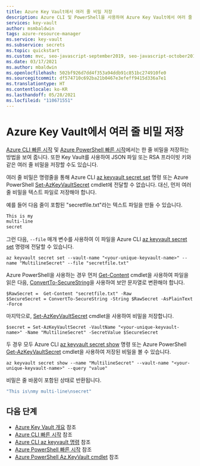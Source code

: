 ```yaml
---
title: Azure Key Vault에서 여러 줄 비밀 저장
description: Azure CLI 및 PowerShell을 사용하여 Azure Key Vault에서 여러 줄 비밀을 설정하는 방법을 보여 주는 자습서입니다.
services: key-vault
author: msmbaldwin
tags: azure-resource-manager
ms.service: key-vault
ms.subservice: secrets
ms.topic: quickstart
ms.custom: mvc, seo-javascript-september2019, seo-javascript-october2019, devx-track-azurecli, devx-track-azurepowershell
ms.date: 03/17/2021
ms.author: mbaldwin
ms.openlocfilehash: 502bf926d7dd4f353a94ddb91c851bc274910fe0
ms.sourcegitcommit: df574710c692ba21b0467e3efeff9415d336a7e1
ms.translationtype: HT
ms.contentlocale: ko-KR
ms.lasthandoff: 05/28/2021
ms.locfileid: "110671551"
---
```

# <a name="store-a-multi-line-secret-in-azure-key-vault"></a>Azure Key Vault에서 여러 줄 비밀 저장

[Azure CLI 빠른 시작](quick-create-cli.md) 및 [Azure PowerShell 빠른 시작](quick-create-powershell.md)에서는 한 줄 비밀을 저장하는 방법을 보여 줍니다.   또한 Key Vault를 사용하여 JSON 파일 또는 RSA 프라이빗 키와 같은 여러 줄 비밀을 저장할 수도 있습니다.

여러 줄 비밀은 명령줄을 통해 Azure CLI [az keyvault secret set](/cli/azure/keyvault/secret#az_keyvault_secret_set) 명령 또는 Azure PowerShell [Set-AzKeyVaultSecret](/powershell/module/az.keyvault/set-azkeyvaultsecret) cmdlet에 전달할 수 없습니다. 대신, 먼저 여러 줄 비밀을 텍스트 파일로 저장해야 합니다. 

예를 들어 다음 줄이 포함된 "secretfile.txt"라는 텍스트 파일을 만들 수 있습니다.

```bash
This is my
multi-line
secret
```

그런 다음, `--file` 매개 변수를 사용하여 이 파일을 Azure CLI [az keyvault secret set](/cli/azure/keyvault/secret#az_keyvault_secret_set) 명령에 전달할 수 있습니다.

```azurecli-interactive
az keyvault secret set --vault-name "<your-unique-keyvault-name>" --name "MultilineSecret" --file "secretfile.txt"
```

Azure PowerShell을 사용하는 경우 먼저 [Get-Content](/powershell/module/microsoft.powershell.management/get-content) cmdlet을 사용하여 파일을 읽은 다음, [ConvertTo-SecureString](/powershell/module/microsoft.powershell.security/convertto-securestring)을 사용하여 보안 문자열로 변환해야 합니다. 

```azurepowershell-interactive
$RawSecret =  Get-Content "secretfile.txt" -Raw
$SecureSecret = ConvertTo-SecureString -String $RawSecret -AsPlainText -Force
```

마지막으로, [Set-AzKeyVaultSecret](/powershell/module/az.keyvault/set-azkeyvaultsecret) cmdlet을 사용하여 비밀을 저장합니다.

```azurepowershell-interactive
$secret = Set-AzKeyVaultSecret -VaultName "<your-unique-keyvault-name>" -Name "MultilineSecret" -SecretValue $SecureSecret
```

두 경우 모두 Azure CLI [az keyvault secret show](/cli/azure/keyvault/secret#az_keyvault_secret_show) 명령 또는 Azure PowerShell [Get-AzKeyVaultSecret](/powershell/module/az.keyvault/get-azkeyvaultsecret) cmdlet을 사용하여 저장된 비밀을 볼 수 있습니다.

```azurecli-interactive
az keyvault secret show --name "MultilineSecret" --vault-name "<your-unique-keyvault-name>" --query "value"
```

비밀은 줄 바꿈이 포함된 상태로 반환됩니다.

```bash
"This is\nmy multi-line\nsecret"
```

## <a name="next-steps"></a>다음 단계

- [Azure Key Vault 개요](../general/overview.md) 참조
- [Azure CLI 빠른 시작](quick-create-cli.md) 참조
- [Azure CLI az keyvault 명령](/cli/azure/keyvault) 참조
- [Azure PowerShell 빠른 시작](quick-create-powershell.md) 참조
- [Azure PowerShell Az.KeyVault cmdlet](/powershell/module/az.keyvault#key-vault) 참조
